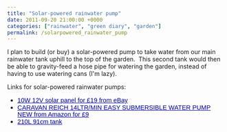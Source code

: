 ```yaml
---
title: "Solar-powered rainwater pump"
date: 2011-09-20 21:00:00 +0000
categories: ["rainwater", "green diary", "garden"]
permalink: /solarpowered_rainwater_pump
---
```

I plan to build (or buy) a solar-powered pump to take water from our
main rainwater tank uphill to the top of the garden.  This second tank
would then be able to gravity-feed a hose pipe for watering the garden,
instead of having to use watering cans (I'm lazy).

Links for solar-powered rainwater pumps:

-   [<span
    style="font-size:11pt;font-family:Arial;color:#000099;background-color:transparent;font-weight:normal;font-style:normal;font-variant:normal;text-decoration:underline;vertical-align:baseline;">10W
    12V solar panel for £19 from
    eBay</span>](http://www.ebay.co.uk/itm/10Watt-Solar-Panel-PV-Monocrystalline-12V-10W-T-/370544242838?pt=UK_Gadgets&hash=item5646287096#ht_1474wt_1398)
-   [<span
    style="font-size:11pt;font-family:Arial;color:#000099;background-color:transparent;font-weight:normal;font-style:normal;font-variant:normal;text-decoration:underline;vertical-align:baseline;">CARAVAN
    REICH 14LTR/MIN EASY SUBMERSIBLE WATER PUMP NEW from Amazon for
    £9</span>](http://www.amazon.co.uk/CARAVAN-REICH-14LTR-SUBMERSIBLE-WATER/dp/B0046Z5OB0/ref=sr_1_1?ie=UTF8&qid=1316551422&sr=8-1)
-   [<span
    style="font-size:11pt;font-family:Arial;color:#000099;background-color:transparent;font-weight:normal;font-style:normal;font-variant:normal;text-decoration:underline;vertical-align:baseline;">210L
    91cm tank</span>](about:blank)


